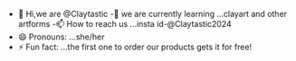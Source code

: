 - 👋 Hi,we are @Claytastic
-🌱 we are currently learning ...clayart and other artforms 
-📫 How to reach us ...insta id-@Claytastic2024
- 😄 Pronouns: ...she/her
- ⚡ Fun fact: ...the first one to order our products gets it for free!

<!---
Claytastic/Claytastic is a ✨ special ✨ repository because its `README.md` (this file) appears on your GitHub profile.
You can click the Preview link to take a look at your changes.
--->
